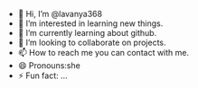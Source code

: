 - 👋 Hi, I’m @lavanya368<br>
- 👀 I’m interested in learning new things.
- 🌱 I’m currently learning about github.
- 💞️ I’m looking to collaborate on projects.
- 📫 How to reach me you can contact with me. 
- 😄 Pronouns:she
- ⚡ Fun fact: ...

<!---
lavanya368/lavanya368 is a ✨ special ✨ repository because its `README.md` (this file) appears on your GitHub profile.
You can click the Preview link to take a look at your changes.
--->
